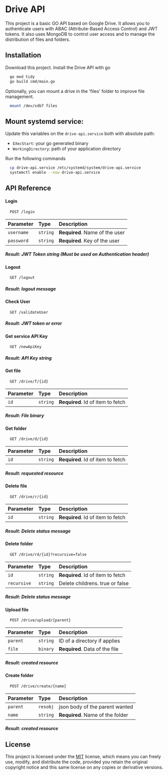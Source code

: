 
# Drive API

This project is a basic GO API based on Google Drive. It allows you to authenticate users with ABAC (Attribute-Based Access Control) and JWT tokens. It also uses MongoDB to control user access and to manage the distribution of files and folders.



## Installation

Download this project.
Install the Drive API with go

```bash
  go mod tidy
  go build cmd/main.go
```

Optionally, you can mount a drive in the 'files' folder to improve file management.

```bash
  mount /dev/sdb7 files
```



## Mount systemd service:

Update this variables on the `drive-api.service` both with absolute path:
- `EXecStart`: your go generated binary
- `WorkingDirectory`: path of your application directory

Run the following commands

```bash
  cp drive-api.service /etc/systemd/system/drive-api.service
  systemctl enable --now drive-api.service
```



## API Reference

#### Login

```http
  POST /login
```

| Parameter  | Type     | Description                       |
| :--------  | :------- | :-------------------------------- |
| `username` | `string` | **Required**. Name of the user    |
| `password` | `string` | **Required**. Key of the user     |

##### Result: JWT Token string (Must be used on Authentication header)


#### Logout

```http
  GET /logout
```

##### Result: logout message


#### Check User

```http
  GET /validateUser
```

##### Result: JWT token or error


#### Get service API Key

```http
  GET /newApiKey
```

##### Result: API Key string


#### Get file

```http
  GET /drive/f/{id}
```

| Parameter  | Type     | Description                       |
| :--------  | :------- | :-------------------------------- |
| `id`       | `string` | **Required**. Id of item to fetch |

##### Result: File binary


#### Get folder

```http
  GET /drive/d/{id}
```

| Parameter  | Type     | Description                       |
| :--------  | :------- | :-------------------------------- |
| `id`       | `string` | **Required**. Id of item to fetch |

##### Result: requested resource


#### Delete file

```http
  GET /drive/r/{id}
```

| Parameter  | Type     | Description                       |
| :--------  | :------- | :-------------------------------- |
| `id`       | `string` | **Required**. Id of item to fetch |

##### Result: Delete status message


#### Delete folder

```http
  GET /drive/rd/{id}?recursive=false
```

| Parameter  | Type     | Description                       |
| :--------  | :------- | :-------------------------------- |
| `id`       | `string` | **Required**. Id of item to fetch |
| `recursive`| `string` | Delete childrens. true or false   |

##### Result: Delete status message


#### Upload file

```http
  POST /drive/upload/{parent}
```

| Parameter  | Type     | Description                       |
| :--------  | :------- | :-------------------------------- |
| `parent`   | `string` | ID of a directory if applies      |
| `file`     | `binary` | **Required**. Data of the file    |

##### Result: created resource


#### Create folder

```http
  POST /drive/create/{name}
```

| Parameter  | Type     | Description                       |
| :--------  | :------- | :-------------------------------- |
| `parent`   | `resobj` | json body of the parent wanted    |
| `name`     | `string` | **Required**. Name of the folder  |

##### Result: created resource



## License

This project is licensed under the [MIT](https://choosealicense.com/licenses/mit/) license, which means you can freely use, modify, and distribute the code, provided you retain the original copyright notice and this same license on any copies or derivative versions.
